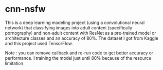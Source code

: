 # cnn-nsfw
This is a deep learning modeling project (using a convolutional neural network) that classifying images into adult content (specifically pornography) and non-adult content with ResNet as a pre-trained model or architecture classes and an accuracy of 80%. The dataset I got from Kaggle and this project used TensorFlow.

Note : you can remove callback and re-run code to get better accuracy or performance. I training the model just until 80% because of the resource limitation
